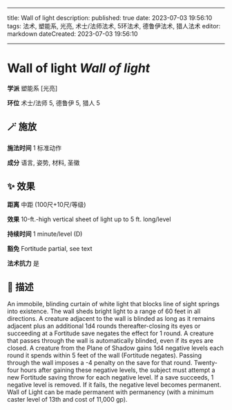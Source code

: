 
---
title: Wall of light
description: 
published: true
date: 2023-07-03 19:56:10
tags: 法术, 塑能系, 光亮, 术士/法师法术, 5环法术, 德鲁伊法术, 猎人法术
editor: markdown
dateCreated: 2023-07-03 19:56:10

---

# **Wall of light** *Wall of light*

**学派** 塑能系 \[光亮\] 

**环位** 术士/法师 5, 德鲁伊 5, 猎人 5

## 🪄 施放

**施法时间** 1 标准动作

**成分** 语言, 姿势, 材料, 圣徽

## ✨ 效果  

**距离** 中距 (100尺+10尺/等级) 

**效果** 10-ft.-high vertical sheet of light up to 5 ft. long/level 

**持续时间** 1 minute/level (D) 

**豁免** Fortitude partial, see text

**法术抗力** 是

## 📖 描述

An immobile, blinding curtain of white light that blocks line of sight springs into existence. The wall sheds bright light to a range of 60 feet in all directions. A creature adjacent to the wall is blinded as long as it remains adjacent plus an additional 1d4 rounds thereafter-closing its eyes or succeeding at a Fortitude save negates the effect for 1 round. A creature that passes through the wall is automatically blinded, even if its eyes are closed. A creature from the Plane of Shadow gains 1d4 negative levels each round it spends within 5 feet of the wall (Fortitude negates). Passing through the wall imposes a -4 penalty on the save for that round. Twenty-four hours after gaining these negative levels, the subject must attempt a new Fortitude saving throw for each negative level. If a save succeeds, 1 negative level is removed. If it fails, the negative level becomes permanent. Wall of Light can be made permanent with permanency (with a minimum caster level of 13th and cost of 11,000 gp).
    